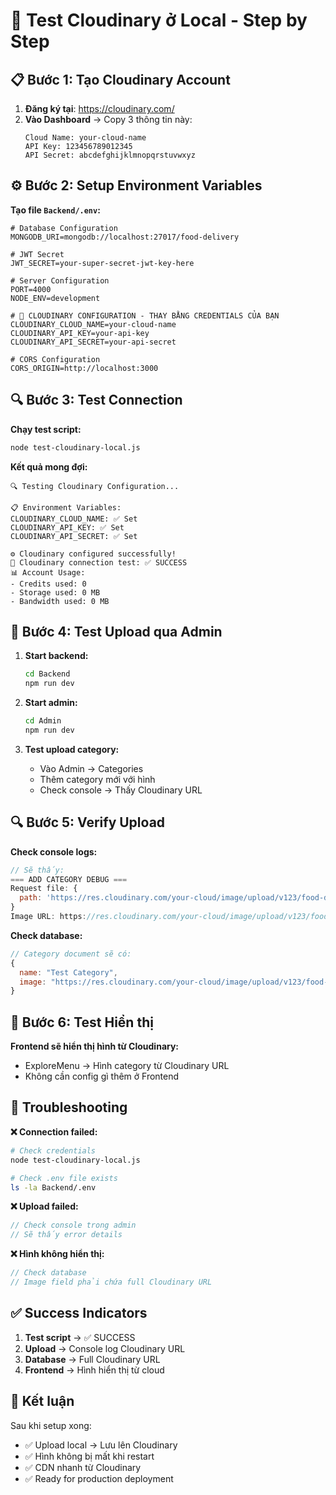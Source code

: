 # 🧪 Test Cloudinary ở Local - Step by Step

## 📋 Bước 1: Tạo Cloudinary Account

1. **Đăng ký tại**: https://cloudinary.com/
2. **Vào Dashboard** → Copy 3 thông tin này:
   ```
   Cloud Name: your-cloud-name
   API Key: 123456789012345
   API Secret: abcdefghijklmnopqrstuvwxyz
   ```

## ⚙️ Bước 2: Setup Environment Variables

**Tạo file `Backend/.env`:**
```env
# Database Configuration
MONGODB_URI=mongodb://localhost:27017/food-delivery

# JWT Secret
JWT_SECRET=your-super-secret-jwt-key-here

# Server Configuration
PORT=4000
NODE_ENV=development

# 🌟 CLOUDINARY CONFIGURATION - THAY BẰNG CREDENTIALS CỦA BẠN
CLOUDINARY_CLOUD_NAME=your-cloud-name
CLOUDINARY_API_KEY=your-api-key
CLOUDINARY_API_SECRET=your-api-secret

# CORS Configuration
CORS_ORIGIN=http://localhost:3000
```

## 🔍 Bước 3: Test Connection

**Chạy test script:**
```bash
node test-cloudinary-local.js
```

**Kết quả mong đợi:**
```
🔍 Testing Cloudinary Configuration...

📋 Environment Variables:
CLOUDINARY_CLOUD_NAME: ✅ Set
CLOUDINARY_API_KEY: ✅ Set
CLOUDINARY_API_SECRET: ✅ Set

⚙️ Cloudinary configured successfully!
🎉 Cloudinary connection test: ✅ SUCCESS
📊 Account Usage:
- Credits used: 0
- Storage used: 0 MB
- Bandwidth used: 0 MB
```

## 🚀 Bước 4: Test Upload qua Admin

1. **Start backend:**
   ```bash
   cd Backend
   npm run dev
   ```

2. **Start admin:**
   ```bash
   cd Admin
   npm run dev
   ```

3. **Test upload category:**
   - Vào Admin → Categories
   - Thêm category mới với hình
   - Check console → Thấy Cloudinary URL

## 🔍 Bước 5: Verify Upload

**Check console logs:**
```javascript
// Sẽ thấy:
=== ADD CATEGORY DEBUG ===
Request file: {
  path: 'https://res.cloudinary.com/your-cloud/image/upload/v123/food-delivery/uploads/abc.jpg'
}
Image URL: https://res.cloudinary.com/your-cloud/image/upload/v123/food-delivery/uploads/abc.jpg
```

**Check database:**
```javascript
// Category document sẽ có:
{
  name: "Test Category",
  image: "https://res.cloudinary.com/your-cloud/image/upload/v123/food-delivery/uploads/abc.jpg"
}
```

## 🎯 Bước 6: Test Hiển thị

**Frontend sẽ hiển thị hình từ Cloudinary:**
- ExploreMenu → Hình category từ Cloudinary URL
- Không cần config gì thêm ở Frontend

## 🐛 Troubleshooting

**❌ Connection failed:**
```bash
# Check credentials
node test-cloudinary-local.js

# Check .env file exists
ls -la Backend/.env
```

**❌ Upload failed:**
```javascript
// Check console trong admin
// Sẽ thấy error details
```

**❌ Hình không hiển thị:**
```javascript
// Check database
// Image field phải chứa full Cloudinary URL
```

## ✅ Success Indicators

1. **Test script** → ✅ SUCCESS
2. **Upload** → Console log Cloudinary URL  
3. **Database** → Full Cloudinary URL
4. **Frontend** → Hình hiển thị từ cloud

## 🎉 Kết luận

Sau khi setup xong:
- ✅ Upload local → Lưu lên Cloudinary
- ✅ Hình không bị mất khi restart
- ✅ CDN nhanh từ Cloudinary
- ✅ Ready for production deployment
